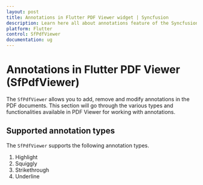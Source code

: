 ```yaml
---
layout: post
title: Annotations in Flutter PDF Viewer widget | Syncfusion
description: Learn here all about annotations feature of the Syncfusion Flutter PDF Viewer (SfPdfViewer) widget and more.
platform: Flutter
control: SfPdfViewer
documentation: ug
---
```


# Annotations in Flutter PDF Viewer (SfPdfViewer)

The `SfPdfViewer` allows you to add, remove and modify annotations in the PDF documents. This section will go through the various types and functionalities available in PDF Viewer for working with annotations.

## Supported annotation types

The `SfPdfViewer` supports the following annotation types.
1.	Highlight
2.	Squiggly
3.	Strikethrough
4.	Underline
